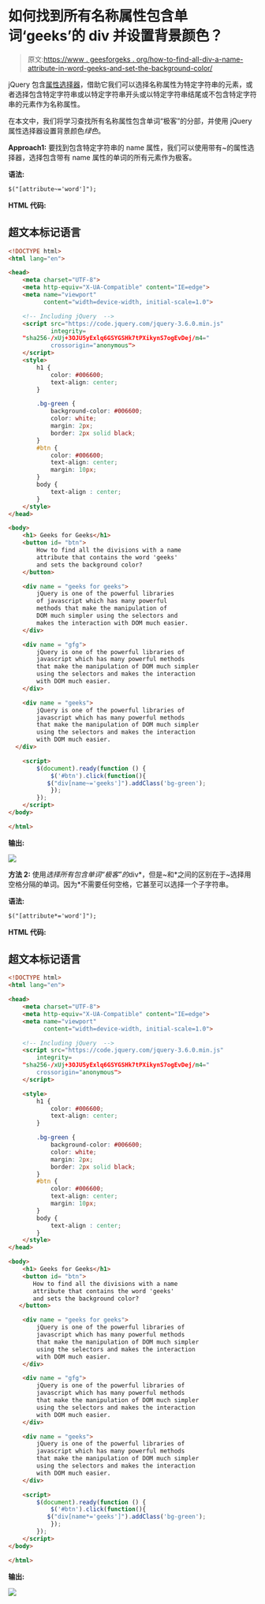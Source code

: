 # 如何找到所有名称属性包含单词‘geeks’的 div 并设置背景颜色？

> 原文:[https://www . geesforgeks . org/how-to-find-all-div-a-name-attribute-in-word-geeks-and-set-the-background-color/](https://www.geeksforgeeks.org/how-to-find-all-divs-with-a-name-attribute-that-contains-word-geeks-and-sets-the-background-color/)

jQuery 包含[属性选择器](https://www.geeksforgeeks.org/jquery-attribute-selector/)，借助它我们可以选择名称属性为特定字符串的元素，或者选择包含特定字符串或以特定字符串开头或以特定字符串结尾或不包含特定字符串的元素作为名称属性。

在本文中，我们将学习查找所有名称属性包含单词“极客”的分部，并使用 jQuery 属性选择器设置背景颜色*绿色*。

**Approach1:** 要找到包含特定字符串的 name 属性，我们可以使用带有~的属性选择器，选择包含带有 name 属性的单词的所有元素作为极客。

**语法:**

```html
$("[attribute~='word']");
```

**HTML 代码:**

## 超文本标记语言

```html
<!DOCTYPE html>
<html lang="en">

<head>
    <meta charset="UTF-8">
    <meta http-equiv="X-UA-Compatible" content="IE=edge">
    <meta name="viewport" 
          content="width=device-width, initial-scale=1.0">

    <!-- Including jQuery  -->
    <script src="https://code.jquery.com/jquery-3.6.0.min.js"
            integrity=
    "sha256-/xUj+3OJU5yExlq6GSYGSHk7tPXikynS7ogEvDej/m4=" 
            crossorigin="anonymous">
    </script>
    <style>
        h1 {
            color: #006600;
            text-align: center;
        }

        .bg-green {
            background-color: #006600;
            color: white; 
            margin: 2px;
            border: 2px solid black; 
        }
        #btn {
            color: #006600;
            text-align: center;
            margin: 10px;
        }
        body {
            text-align : center;
        }
    </style>
</head>

<body>
    <h1> Geeks for Geeks</h1>
    <button id= "btn">
        How to find all the divisions with a name 
        attribute that contains the word 'geeks'
        and sets the background color?
    </button>

    <div name = "geeks for geeks">
        jQuery is one of the powerful libraries 
        of javascript which has many powerful 
        methods that make the manipulation of 
        DOM much simpler using the selectors and
        makes the interaction with DOM much easier.
    </div>

    <div name = "gfg">
        jQuery is one of the powerful libraries of 
        javascript which has many powerful methods 
        that make the manipulation of DOM much simpler
        using the selectors and makes the interaction 
        with DOM much easier.
    </div>

    <div name = "geeks">
        jQuery is one of the powerful libraries of 
        javascript which has many powerful methods 
        that make the manipulation of DOM much simpler
        using the selectors and makes the interaction 
        with DOM much easier.
  </div>

    <script>
        $(document).ready(function () {
            $('#btn').click(function(){
           $("div[name~='geeks']").addClass('bg-green');
            });
        });    
    </script>
</body>

</html>
```

**输出:**

![](img/f0f3bda19385583aa6df3f19307adf8e.png)

**方法 2:** 使用*选择所有包含单词“极客”的*div*，但是~和*之间的区别在于~选择用空格分隔的单词。因为*不需要任何空格，它甚至可以选择一个子字符串。

**语法:**

```html
$("[attribute*='word']");
```

**HTML 代码:**

## 超文本标记语言

```html
<!DOCTYPE html>
<html lang="en">

<head>
    <meta charset="UTF-8">
    <meta http-equiv="X-UA-Compatible" content="IE=edge">
    <meta name="viewport" 
          content="width=device-width, initial-scale=1.0">

    <!-- Including jQuery  -->
    <script src="https://code.jquery.com/jquery-3.6.0.min.js"
        integrity=
    "sha256-/xUj+3OJU5yExlq6GSYGSHk7tPXikynS7ogEvDej/m4=" 
        crossorigin="anonymous">
    </script>

    <style>
        h1 {
            color: #006600;
            text-align: center;
        }

        .bg-green {
            background-color: #006600;
            color: white; 
            margin: 2px;
            border: 2px solid black; 
        }
        #btn {
            color: #006600;
            text-align: center;
            margin: 10px;
        }
        body {
            text-align : center;
        }
    </style>
</head>

<body>
    <h1> Geeks for Geeks</h1>
    <button id= "btn"> 
       How to find all the divisions with a name 
       attribute that contains the word 'geeks'
       and sets the background color?
   </button>

    <div name = "geeks for geeks">
        jQuery is one of the powerful libraries of 
        javascript which has many powerful methods 
        that make the manipulation of DOM much simpler
        using the selectors and makes the interaction 
        with DOM much easier.
    </div>

    <div name = "gfg">
        jQuery is one of the powerful libraries of 
        javascript which has many powerful methods 
        that make the manipulation of DOM much simpler
        using the selectors and makes the interaction 
        with DOM much easier.
    </div>

    <div name = "geeks">
        jQuery is one of the powerful libraries of 
        javascript which has many powerful methods 
        that make the manipulation of DOM much simpler
        using the selectors and makes the interaction 
        with DOM much easier.
    </div>

    <script>
        $(document).ready(function () {
            $('#btn').click(function(){
           $("div[name*='geeks']").addClass('bg-green');
            });
        });    
    </script>
</body>

</html>
```

**输出:**

![](img/f0f3bda19385583aa6df3f19307adf8e.png)